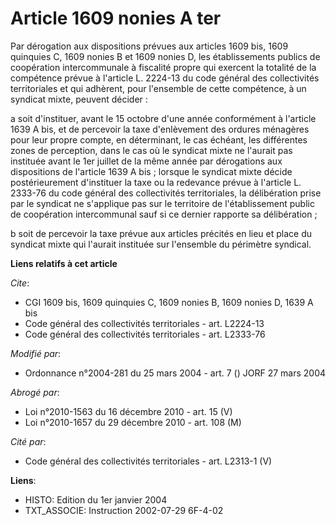 # Article 1609 nonies A ter

Par dérogation aux dispositions prévues aux articles 1609 bis, 1609 quinquies C, 1609 nonies B et 1609 nonies D, les
établissements publics de coopération intercommunale à fiscalité propre qui exercent la totalité de la compétence prévue à
l'article L. 2224-13 du code général des collectivités territoriales et qui adhèrent, pour l'ensemble de cette compétence, à
un syndicat mixte, peuvent décider :

a soit d'instituer, avant le 15 octobre d'une année conformément à l'article 1639 A bis, et de percevoir la taxe d'enlèvement
des ordures ménagères pour leur propre compte, en déterminant, le cas échéant, les différentes zones de perception, dans le
cas où le syndicat mixte ne l'aurait pas instituée avant le 1er juillet de la même année par dérogations aux dispositions de
l'article 1639 A bis ; lorsque le syndicat mixte décide postérieurement d'instituer la taxe ou la redevance prévue à
l'article L. 2333-76 du code général des collectivités territoriales, la délibération prise par le syndicat ne s'applique pas
sur le territoire de l'établissement public de coopération intercommunal sauf si ce dernier rapporte sa délibération ;

b soit de percevoir la taxe prévue aux articles précités en lieu et place du syndicat mixte qui l'aurait instituée sur
l'ensemble du périmètre syndical.

**Liens relatifs à cet article**

_Cite_:

  - CGI 1609 bis, 1609 quinquies C, 1609 nonies B, 1609 nonies D, 1639 A bis
  - Code général des collectivités territoriales - art. L2224-13
  - Code général des collectivités territoriales - art. L2333-76

_Modifié par_:

  - Ordonnance n°2004-281 du 25 mars 2004 - art. 7 () JORF 27 mars 2004

_Abrogé par_:

  - Loi n°2010-1563 du 16 décembre 2010 - art. 15 (V)
  - Loi n°2010-1657 du 29 décembre 2010 - art. 108 (M)

_Cité par_:

  - Code général des collectivités territoriales - art. L2313-1 (V)

**Liens**:

  - HISTO: Edition du 1er janvier 2004
  - TXT_ASSOCIE: Instruction 2002-07-29 6F-4-02
